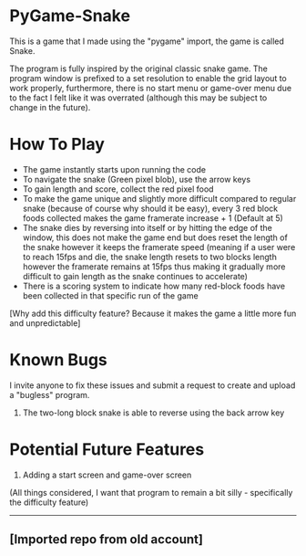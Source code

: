 # PyGame-Snake

This is a game that I made using the "pygame" import, the game is called Snake.

The program is fully inspired by the original classic snake game. The program window is prefixed to a set resolution to enable the grid layout
to work properly, furthermore, there is no start menu or game-over menu due to the fact I felt like it was overrated (although this may be subject
to change in the future).

How To Play
===========

- The game instantly starts upon running the code
- To navigate the snake (Green pixel blob), use the arrow keys
- To gain length and score, collect the red pixel food
- To make the game unique and slightly more difficult compared to regular snake (because of course why should it be easy),
  every 3 red block foods collected makes the game framerate increase + 1 (Default at 5)
- The snake dies by reversing into itself or by hitting the edge of the window, this does not make the game end but does reset
  the length of the snake however it keeps the framerate speed (meaning if a user were to reach 15fps and die, the snake length
  resets to two blocks length however the framerate remains at 15fps thus making it gradually more difficult to gain length as the
  snake continues to accelerate)
- There is a scoring system to indicate how many red-block foods have been collected in that specific run of the game
  
[Why add this difficulty feature? Because it makes the game a little more fun and unpredictable]

Known Bugs
==========
I invite anyone to fix these issues and submit a request to create and upload a "bugless" program.

1. The two-long block snake is able to reverse using the back arrow key

Potential Future Features
=========================

1. Adding a start screen and game-over screen

(All things considered, I want that program to remain a bit silly - specifically the difficulty feature)

---------
[Imported repo from old account]
---------
